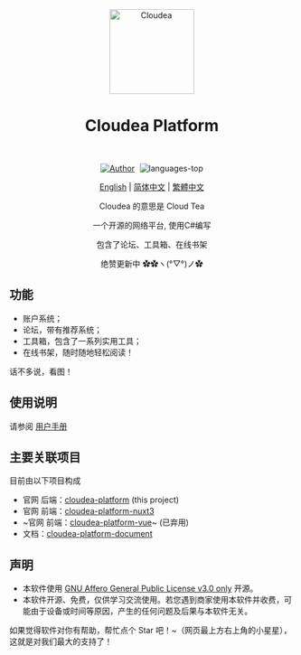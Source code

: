 <div align="center">

 <img src="/logo.svg" alt="Cloudea" width="150" height="150" style="margin:auto">
 
# Cloudea Platform

<br/>
<p align="center">
  <a href="https://github.com/CloudeaSoft" target="_blank" style="display:inline-block">
    <img src="https://img.shields.io/badge/Author-Cloudea-orange" alt="Author" />
  </a>
  <a style="display:inline-block;margin-left:5px;">
    <img src="https://img.shields.io/github/languages/top/CloudeaSoft/cloudea-platform?color=green" alt="languages-top" />
  </a>
</p>

[English](/docs/) | [简体中文](/zh-cn/docs/) | [繁體中文](/zh-tw/docs/)

Cloudea 的意思是 Cloud Tea

一个开源的网络平台, 使用C#编写

包含了论坛、工具箱、在线书架

绝赞更新中 ✿✿ヽ(°▽°)ノ✿

</div>

## 功能
 - 账户系统；
 - 论坛，带有推荐系统；
 - 工具箱，包含了一系列实用工具；
 - 在线书架，随时随地轻松阅读！

话不多说，看图！
<img/>
<img/>

## 使用说明
请参阅 [用户手册](/docs/guide/getting-started)

## 主要关联项目

目前由以下项目构成

- 官网 后端：[cloudea-platform](https://github.com/CloudeaSoft/cloudea-platform) (this project)
- 官网 前端：[cloudea-platform-nuxt3](https://github.com/CloudeaSoft/cloudea-platform-nuxt3)
- ~官网 前端：[cloudea-platform-vue](https://github.com/CloudeaSoft/cloudea-platform-vue)~ (已弃用)
- 文档：[cloudea-platform-document](https://github.com/CloudeaSoft/cloudea-platform-document)

## 声明
- 本软件使用 [GNU Affero General Public License v3.0 only](https://spdx.org/licenses/AGPL-3.0-only.html) 开源。
- 本软件开源、免费，仅供学习交流使用。若您遇到商家使用本软件并收费，可能由于设备或时间等原因，产生的任何问题及后果与本软件无关。

如果觉得软件对你有帮助，帮忙点个 Star 吧！~（网页最上方右上角的小星星），这就是对我们最大的支持了！